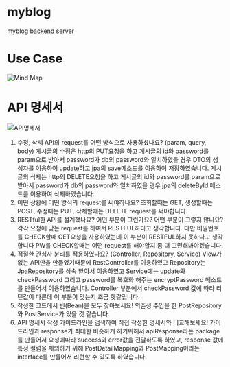# myblog
myblog backend server

# Use Case

![Mind Map](https://user-images.githubusercontent.com/104721095/180597197-bfdbe91a-b5c3-4365-b2b5-43594bae9b1f.jpg)

# API 명세서

![API명세서](https://user-images.githubusercontent.com/104721095/180597363-881fb3ff-65e3-4c77-9fb6-e119cb9a4029.png)

1. 수정, 삭제 API의 request를 어떤 방식으로 사용하셨나요? (param, query, body)
  게시글의 수정은 http의 PUT요청을 하고 게시글의 id와 password를 param으로 받아서 password가 db의 password와 일치하였을 경우 
  DTO의 생성자를 이용하여 update하고 jpa의 save메소드를 이용하여 저장하였습니다.
  게시글의 삭제는 http의 DELETE요청을 하고 게시글의 id와 password를 param으로 받아서 password가 db의 password와 일치하였을 경우
  jpa의 deleteById 메소드를 이용하여 삭제하였습니다.
2. 어떤 상황에 어떤 방식의 request를 써야하나요?
  조회할때는 GET, 생성할때는 POST, 수정때는 PUT, 삭제할때는 DELETE request를 써야합니다.
3. RESTful한 API를 설계했나요? 어떤 부분이 그런가요? 어떤 부분이 그렇지 않나요?
  각각 요청에 맞는 request를 하여서 RESTFUL하다고 생각합니다. 다만 비밀번호를 CHECK할때 GET요청을 사용하였는데 이 부분이 RESTFUL하지
  못하다고 생각합니다 PW를 CHECK할때는 어떤 request를 해야할지 좀 더 고민해봐야겠습니다.
4. 적절한 관심사 분리를 적용하였나요? (Controller, Repository, Service)
  View가 없는 API만을 만들었기때문에 RestController를 이용하였고 Repository는 JpaRepository를 상속 받아서 이용하였고 Service에는 update와 checkPassword
  그리고 password를 복호화 해주는 encryptPassword 메소드를 만들어서 이용하였습니다.
  Controller 부분에서 checkPassword 값에 따라 리턴값이 다른데 이 부분이 맞는지 조금 헷갈립니다. 
5. 작성한 코드에서 빈(Bean)을 모두 찾아보세요!
  의존성 주입을 한 PostRepository와 PostService가 있을 것 같습니다.
6. API 명세서 작성 가이드라인을 검색하여 직접 작성한 명세서와 비교해보세요!
  가이드라인과 response가 최대한 비슷하게 하기위해서 apiResponse라는 package를 만들어서 요청에따라 success와 error값을 전달하도록 하였고, response 값에 특정
  컬럼을 제외하기 위해 PostDetailMapping과 PostMapping이라는 interface를 만들어서 리턴할 수 있도록 하였습니다.
